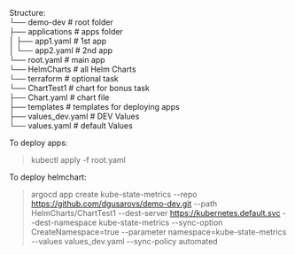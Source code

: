 Structure: <br />
└── demo-dev # root folder <br />
├── applications # apps folder <br />
│ ├── app1.yaml  # 1st app <br />
│ └── app2.yaml  # 2nd app <br />
└── root.yaml    # main app <br />
└── HelmCharts # all Helm Charts <br />
└── terraform # optional task <br />
└── ChartTest1  # chart for bonus task <br />
├── Chart.yaml  # chart file <br />
├── templates   # templates for deploying apps <br />
├── values_dev.yaml # DEV Values <br />
└── values.yaml # default Values <br />

To deploy apps: <br />
>kubectl apply -f root.yaml <br />

To deploy helmchart: <br />
>argocd app create kube-state-metrics   --repo https://github.com/dgusarovs/demo-dev.git   --path HelmCharts/ChartTest1   --dest-server https://kubernetes.default.svc   --dest-namespace kube-state-metrics   --sync-option CreateNamespace=true   --parameter namespace=kube-state-metrics   --values values_dev.yaml --sync-policy automated
